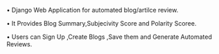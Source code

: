 • Django Web Application for automated blog/artilce review.

• It Provides Blog Summary,Subjecivity Score and Polarity Scoree.

• Users can Sign Up ,Create Blogs ,Save them and Generate Automated Reviews.
